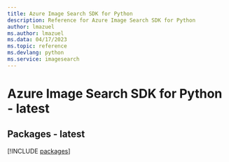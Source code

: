 ```yaml
---
title: Azure Image Search SDK for Python
description: Reference for Azure Image Search SDK for Python
author: lmazuel
ms.author: lmazuel
ms.data: 04/17/2023
ms.topic: reference
ms.devlang: python
ms.service: imagesearch
---
```

# Azure Image Search SDK for Python - latest
## Packages - latest
[!INCLUDE [packages](image-search-index.md)]